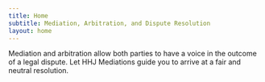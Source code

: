 ```yaml
---
title: Home
subtitle: Mediation, Arbitration, and Dispute Resolution
layout: home
---
```


Mediation and arbitration allow both parties to have a voice in the outcome of a legal dispute. Let HHJ Mediations guide you to arrive at a fair and neutral resolution.